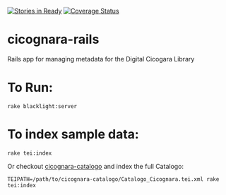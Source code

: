 [![Stories in Ready](https://badge.waffle.io/pulibrary/cicognara-rails.png?label=ready&title=Ready)](https://waffle.io/pulibrary/cicognara-rails)
[![Coverage Status](https://coveralls.io/repos/github/pulibrary/cicognara-rails/badge.svg)](https://coveralls.io/github/pulibrary/cicognara-rails)

# cicognara-rails
Rails app for managing metadata for the Digital Cicogara Library

# To Run:
```
rake blacklight:server
```

# To index sample data:
```
rake tei:index
```

Or checkout [cicognara-catalogo](https://github.com/pulibrary/cicognara-catalogo) and index the full
 Catalogo:
```
TEIPATH=/path/to/cicognara-catalogo/Catalogo_Cicognara.tei.xml rake tei:index
```
